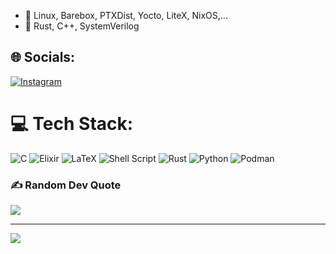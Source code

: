 - 🔭 Linux, Barebox, PTXDist, Yocto, LiteX, NixOS,...
- 🌱 Rust, C++, SystemVerilog

## 🌐 Socials:
[![Instagram](https://img.shields.io/badge/Instagram-%23E4405F.svg?logo=Instagram&logoColor=white)](https://instagram.com/steffen_trumtrar) 

# 💻 Tech Stack:
![C](https://img.shields.io/badge/c-%2300599C.svg?style=for-the-badge&logo=c&logoColor=white) ![Elixir](https://img.shields.io/badge/elixir-%234B275F.svg?style=for-the-badge&logo=elixir&logoColor=white) ![LaTeX](https://img.shields.io/badge/latex-%23008080.svg?style=for-the-badge&logo=latex&logoColor=white) ![Shell Script](https://img.shields.io/badge/shell_script-%23121011.svg?style=for-the-badge&logo=gnu-bash&logoColor=white) ![Rust](https://img.shields.io/badge/rust-%23000000.svg?style=for-the-badge&logo=rust&logoColor=white) ![Python](https://img.shields.io/badge/python-3670A0?style=for-the-badge&logo=python&logoColor=ffdd54) ![Podman](https://img.shields.io/badge/podman-%230db7ed.svg?style=for-the-badge&logo=podman&logoColor=white)
<!---# 📊 GitHub Stats:
![](https://github-readme-stats.vercel.app/api?username=strumtrar&theme=dark&hide_border=false&include_all_commits=true&count_private=true)<br/>
![](https://github-readme-streak-stats.herokuapp.com/?user=strumtrar&theme=dark&hide_border=false)<br/>
![](https://github-readme-stats.vercel.app/api/top-langs/?username=strumtrar&theme=dark&hide_border=false&include_all_commits=true&count_private=true&layout=compact)
-->

### ✍️ Random Dev Quote
![](https://quotes-github-readme.vercel.app/api?type=horizontal&theme=radical)

---
[![](https://visitcount.itsvg.in/api?id=strumtrar&icon=0&color=0)](https://visitcount.itsvg.in)
